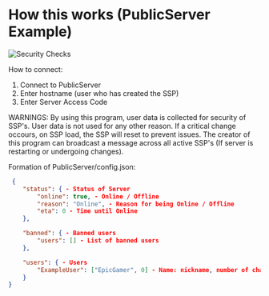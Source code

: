 # How this works (PublicServer Example)

![Security Checks](https://github.com/EpicGamerCodes/CWPF/actions/workflows/codeql-analysis.yml/badge.svg)

How to connect:

1) Connect to PublicServer
2) Enter hostname (user who has created the SSP)
3) Enter Server Access Code

WARNINGS:
By using this program, user data is collected for security of SSP's. User data is not used for any other reason.
If a critical change occours, on SSP load, the SSP will reset to prevent issues.
The creator of this program can broadcast a message across all active SSP's (If server is restarting or undergoing changes).

Formation of PublicServer/config.json:

```json
 {
    "status": { - Status of Server
        "online": true, - Online / Offline
        "reason": "Online", - Reason for being Online / Offline
        "eta": 0 - Time until Online
    },

    "banned": { - Banned users
        "users": [] - List of banned users
    },

    "users": { - Users
        "ExampleUser": ["EpicGamer", 0] - Name: nickname, number of chats
    }
}
```
